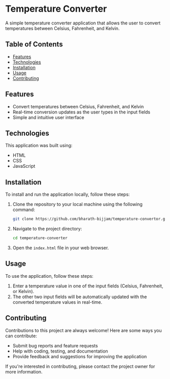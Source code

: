 # Temperature Converter

A simple temperature converter application that allows the user to convert temperatures between Celsius, Fahrenheit, and Kelvin.

## Table of Contents

- [Features](#features)
- [Technologies](#technologies)
- [Installation](#installation)
- [Usage](#usage)
- [Contributing](#contributing)

## Features

- Convert temperatures between Celsius, Fahrenheit, and Kelvin
- Real-time conversion updates as the user types in the input fields
- Simple and intuitive user interface

## Technologies

This application was built using:

- HTML
- CSS
- JavaScript

## Installation

To install and run the application locally, follow these steps:

1. Clone the repository to your local machine using the following command:

   ```bash
   git clone https://github.com/bharath-bijjam/temperature-convertor.git
   ```

2. Navigate to the project directory:

   ```bash
   cd temperature-converter
   ```

3. Open the `index.html` file in your web browser.

## Usage

To use the application, follow these steps:

1. Enter a temperature value in one of the input fields (Celsius, Fahrenheit, or Kelvin).
2. The other two input fields will be automatically updated with the converted temperature values in real-time.

## Contributing

Contributions to this project are always welcome! Here are some ways you can contribute:

- Submit bug reports and feature requests
- Help with coding, testing, and documentation
- Provide feedback and suggestions for improving the application

If you're interested in contributing, please contact the project owner for more information.

